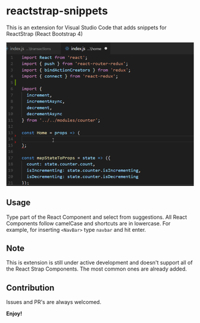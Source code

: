 # reactstrap-snippets

This is an extension for Visual Studio Code that adds snippets for ReactStrap (React Bootstrap 4)


![example](./images/example.gif)


## Usage

Type part of the React Component and select from suggestions. All React Components follow camelCase and shortcuts are in lowercase. For example, for inserting `<NavBar>` type `navbar` and hit enter.

## Note
This is extension is still under active development and doesn't support all of the React Strap Components. The most common ones are already added.

## Contribution
Issues and PR's are always welcomed. 

**Enjoy!**

